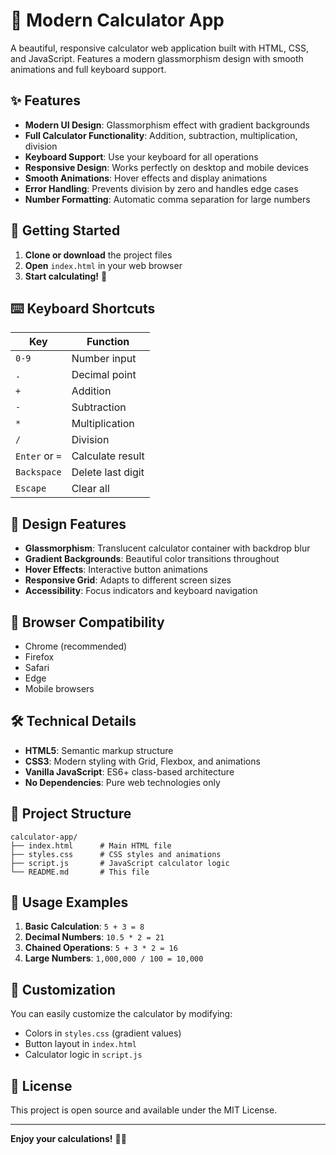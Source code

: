 # 🧮 Modern Calculator App

A beautiful, responsive calculator web application built with HTML, CSS, and JavaScript. Features a modern glassmorphism design with smooth animations and full keyboard support.

## ✨ Features

- **Modern UI Design**: Glassmorphism effect with gradient backgrounds
- **Full Calculator Functionality**: Addition, subtraction, multiplication, division
- **Keyboard Support**: Use your keyboard for all operations
- **Responsive Design**: Works perfectly on desktop and mobile devices
- **Smooth Animations**: Hover effects and display animations
- **Error Handling**: Prevents division by zero and handles edge cases
- **Number Formatting**: Automatic comma separation for large numbers

## 🚀 Getting Started

1. **Clone or download** the project files
2. **Open** `index.html` in your web browser
3. **Start calculating!** 🎉

## ⌨️ Keyboard Shortcuts

| Key | Function |
|-----|----------|
| `0-9` | Number input |
| `.` | Decimal point |
| `+` | Addition |
| `-` | Subtraction |
| `*` | Multiplication |
| `/` | Division |
| `Enter` or `=` | Calculate result |
| `Backspace` | Delete last digit |
| `Escape` | Clear all |

## 🎨 Design Features

- **Glassmorphism**: Translucent calculator container with backdrop blur
- **Gradient Backgrounds**: Beautiful color transitions throughout
- **Hover Effects**: Interactive button animations
- **Responsive Grid**: Adapts to different screen sizes
- **Accessibility**: Focus indicators and keyboard navigation

## 📱 Browser Compatibility

- Chrome (recommended)
- Firefox
- Safari
- Edge
- Mobile browsers

## 🛠️ Technical Details

- **HTML5**: Semantic markup structure
- **CSS3**: Modern styling with Grid, Flexbox, and animations
- **Vanilla JavaScript**: ES6+ class-based architecture
- **No Dependencies**: Pure web technologies only

## 📁 Project Structure

```
calculator-app/
├── index.html      # Main HTML file
├── styles.css      # CSS styles and animations
├── script.js       # JavaScript calculator logic
└── README.md       # This file
```

## 🎯 Usage Examples

1. **Basic Calculation**: `5 + 3 = 8`
2. **Decimal Numbers**: `10.5 * 2 = 21`
3. **Chained Operations**: `5 + 3 * 2 = 16`
4. **Large Numbers**: `1,000,000 / 100 = 10,000`

## 🔧 Customization

You can easily customize the calculator by modifying:
- Colors in `styles.css` (gradient values)
- Button layout in `index.html`
- Calculator logic in `script.js`

## 📄 License

This project is open source and available under the MIT License.

---

**Enjoy your calculations!** 🧮✨
